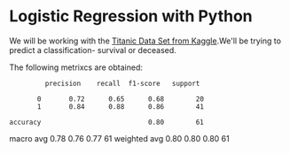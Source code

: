 # Logistic Regression with Python

We will be working with the [Titanic Data Set from Kaggle](https://www.kaggle.com/c/titanic).We'll be trying to predict a classification- survival or deceased.

The following metrixcs are obtained:

             precision    recall  f1-score   support

           0       0.72      0.65      0.68        20
           1       0.84      0.88      0.86        41

    accuracy                           0.80        61
   macro avg       0.78      0.76      0.77        61
weighted avg       0.80      0.80      0.80        61

